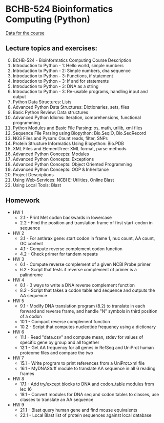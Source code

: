# BCHB-524 Bioinformatics Computing (Python)

[Data for the course](http://edwardslab.bmcb.georgetown.edu/teaching/bchb524/2019/data/)

## Lecture topics and exercises:
00. BCHB-524 - Bioinformatics Computing Course Description
01. Introduction to Python - 1: Hello world, simple numbers
02. Introduction to Python - 2: Simple numbers, dna sequence
03. Introduction to Python - 3: Functions, if statement
04. Introduction to Python - 3: If and for statements
05. Introduction to Python - 3: DNA as a string
06. Introduction to Python - 3: Re-usable programs, handling input and output
07. Python Data Structures: Lists
08. Advanced Python Data Structures: Dictionaries, sets, files
09. Basic Python Review: Data structures
10. Advanced Python Idioms: Iteration, comprehensions, functional programming
11. Python Modules and Basic File Parsing: os, math, urllib, xml files
12. Sequence File Parsing using Biopython: Bio.SeqIO, Bio.SeqRecord
13. NGS Files and Pysam: Count reads, filter, SNPs
14. Protein Structure Informatics Using Biopython: Bio.PDB
15. XML Files and ElementTree: XML format, parse methods
16. Advanced Python Concepts: Modules
17. Advanced Python Concepts: Exceptions
18. Advanced Python Concepts: Object Oriented Programming
19. Advanced Python Concepts: OOP & Inheritance
20. Project Descriptions
21. Using Web-Services: NCBI E-Utilities, Online Blast
22. Using Local Tools: Blast 

## Homework
* HW 1
    * 2.1 - Print Met codon backwards in lowercase
    * 2.2 - Find the position and translation frame of first start-codon in sequence
* HW 2
    * 3.1 - For anthrax gene: start codon in frame 1, nuc count, AA count, GC content
    * 4.1 - Compute reverse complement codon function
    * 4.2 - Check primer for tandem repeats
* HW 3
    * 6.1 - Compute reverse complement of a given NCBI Probe primer
    * 6.2 - Script that tests if reverse complement of primer is a palindrome
* HW 4
    * 8.1 - 3 ways to write a DNA reverse complement function
    * 8.2 - Script that takes a codon table and sequence and outputs the AA sequence
* HW 5
    * 9.1 - Modify DNA translation program (8.2) to translate in each forward and reverse frame, and handle "N" symbols in third position of a codon
    * 10.1 - Compact reverse complement function
    * 10.2 - Script that computes nucleotide frequency using a dictionary
* HW 6
    * 11.1 - Read "data.csv" and compute mean, stdev for values of specific gene by group and all together
    * 12.1 - Get AA frequency for all genes in RefSeq and UniProt human proteome files and compare the two
* HW 7
    * 15.1 - Write program to print references from a UniProt.xml file
    * 16.1 - MyDNAStuff module to translate AA sequence in all 6 reading frames
* HW 8
    * 17.1 - Add try/except blocks to DNA and codon_table modules from lec 16
    * 18.1 - Convert modules for DNA seq and codon tables to classes, use classes to translate an AA sequence
* HW 9
    * 21.1 - Blast query human gene and find mouse equivalents
    * 22.1 - Local Blast list of protein sequences against local database
